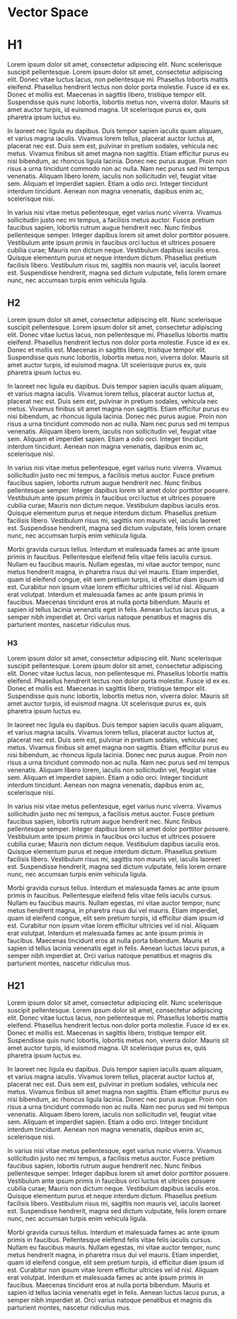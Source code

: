 # Vector Space

# H1

Lorem ipsum dolor sit amet, consectetur adipiscing elit. Nunc scelerisque suscipit pellentesque. Lorem ipsum dolor sit amet, consectetur adipiscing elit. Donec vitae luctus lacus, non pellentesque mi. Phasellus lobortis mattis eleifend. Phasellus hendrerit lectus non dolor porta molestie. Fusce id ex ex. Donec et mollis est. Maecenas in sagittis libero, tristique tempor elit. Suspendisse quis nunc lobortis, lobortis metus non, viverra dolor. Mauris sit amet auctor turpis, id euismod magna. Ut scelerisque purus ex, quis pharetra ipsum luctus eu.

In laoreet nec ligula eu dapibus. Duis tempor sapien iaculis quam aliquam, et varius magna iaculis. Vivamus lorem tellus, placerat auctor luctus at, placerat nec est. Duis sem est, pulvinar in pretium sodales, vehicula nec metus. Vivamus finibus sit amet magna non sagittis. Etiam efficitur purus eu nisi bibendum, ac rhoncus ligula lacinia. Donec nec purus augue. Proin non risus a urna tincidunt commodo non ac nulla. Nam nec purus sed mi tempus venenatis. Aliquam libero lorem, iaculis non sollicitudin vel, feugiat vitae sem. Aliquam et imperdiet sapien. Etiam a odio orci. Integer tincidunt interdum tincidunt. Aenean non magna venenatis, dapibus enim ac, scelerisque nisi.

In varius nisi vitae metus pellentesque, eget varius nunc viverra. Vivamus sollicitudin justo nec mi tempus, a facilisis metus auctor. Fusce pretium faucibus sapien, lobortis rutrum augue hendrerit nec. Nunc finibus pellentesque semper. Integer dapibus lorem sit amet dolor porttitor posuere. Vestibulum ante ipsum primis in faucibus orci luctus et ultrices posuere cubilia curae; Mauris non dictum neque. Vestibulum dapibus iaculis eros. Quisque elementum purus et neque interdum dictum. Phasellus pretium facilisis libero. Vestibulum risus mi, sagittis non mauris vel, iaculis laoreet est. Suspendisse hendrerit, magna sed dictum vulputate, felis lorem ornare nunc, nec accumsan turpis enim vehicula ligula.

## H2

Lorem ipsum dolor sit amet, consectetur adipiscing elit. Nunc scelerisque suscipit pellentesque. Lorem ipsum dolor sit amet, consectetur adipiscing elit. Donec vitae luctus lacus, non pellentesque mi. Phasellus lobortis mattis eleifend. Phasellus hendrerit lectus non dolor porta molestie. Fusce id ex ex. Donec et mollis est. Maecenas in sagittis libero, tristique tempor elit. Suspendisse quis nunc lobortis, lobortis metus non, viverra dolor. Mauris sit amet auctor turpis, id euismod magna. Ut scelerisque purus ex, quis pharetra ipsum luctus eu.

In laoreet nec ligula eu dapibus. Duis tempor sapien iaculis quam aliquam, et varius magna iaculis. Vivamus lorem tellus, placerat auctor luctus at, placerat nec est. Duis sem est, pulvinar in pretium sodales, vehicula nec metus. Vivamus finibus sit amet magna non sagittis. Etiam efficitur purus eu nisi bibendum, ac rhoncus ligula lacinia. Donec nec purus augue. Proin non risus a urna tincidunt commodo non ac nulla. Nam nec purus sed mi tempus venenatis. Aliquam libero lorem, iaculis non sollicitudin vel, feugiat vitae sem. Aliquam et imperdiet sapien. Etiam a odio orci. Integer tincidunt interdum tincidunt. Aenean non magna venenatis, dapibus enim ac, scelerisque nisi.

In varius nisi vitae metus pellentesque, eget varius nunc viverra. Vivamus sollicitudin justo nec mi tempus, a facilisis metus auctor. Fusce pretium faucibus sapien, lobortis rutrum augue hendrerit nec. Nunc finibus pellentesque semper. Integer dapibus lorem sit amet dolor porttitor posuere. Vestibulum ante ipsum primis in faucibus orci luctus et ultrices posuere cubilia curae; Mauris non dictum neque. Vestibulum dapibus iaculis eros. Quisque elementum purus et neque interdum dictum. Phasellus pretium facilisis libero. Vestibulum risus mi, sagittis non mauris vel, iaculis laoreet est. Suspendisse hendrerit, magna sed dictum vulputate, felis lorem ornare nunc, nec accumsan turpis enim vehicula ligula.

Morbi gravida cursus tellus. Interdum et malesuada fames ac ante ipsum primis in faucibus. Pellentesque eleifend felis vitae felis iaculis cursus. Nullam eu faucibus mauris. Nullam egestas, mi vitae auctor tempor, nunc metus hendrerit magna, in pharetra risus dui vel mauris. Etiam imperdiet, quam id eleifend congue, elit sem pretium turpis, id efficitur diam ipsum id est. Curabitur non ipsum vitae lorem efficitur ultricies vel id nisl. Aliquam erat volutpat. Interdum et malesuada fames ac ante ipsum primis in faucibus. Maecenas tincidunt eros at nulla porta bibendum. Mauris et sapien id tellus lacinia venenatis eget in felis. Aenean luctus lacus purus, a semper nibh imperdiet at. Orci varius natoque penatibus et magnis dis parturient montes, nascetur ridiculus mus.

### H3

Lorem ipsum dolor sit amet, consectetur adipiscing elit. Nunc scelerisque suscipit pellentesque. Lorem ipsum dolor sit amet, consectetur adipiscing elit. Donec vitae luctus lacus, non pellentesque mi. Phasellus lobortis mattis eleifend. Phasellus hendrerit lectus non dolor porta molestie. Fusce id ex ex. Donec et mollis est. Maecenas in sagittis libero, tristique tempor elit. Suspendisse quis nunc lobortis, lobortis metus non, viverra dolor. Mauris sit amet auctor turpis, id euismod magna. Ut scelerisque purus ex, quis pharetra ipsum luctus eu.

In laoreet nec ligula eu dapibus. Duis tempor sapien iaculis quam aliquam, et varius magna iaculis. Vivamus lorem tellus, placerat auctor luctus at, placerat nec est. Duis sem est, pulvinar in pretium sodales, vehicula nec metus. Vivamus finibus sit amet magna non sagittis. Etiam efficitur purus eu nisi bibendum, ac rhoncus ligula lacinia. Donec nec purus augue. Proin non risus a urna tincidunt commodo non ac nulla. Nam nec purus sed mi tempus venenatis. Aliquam libero lorem, iaculis non sollicitudin vel, feugiat vitae sem. Aliquam et imperdiet sapien. Etiam a odio orci. Integer tincidunt interdum tincidunt. Aenean non magna venenatis, dapibus enim ac, scelerisque nisi.

In varius nisi vitae metus pellentesque, eget varius nunc viverra. Vivamus sollicitudin justo nec mi tempus, a facilisis metus auctor. Fusce pretium faucibus sapien, lobortis rutrum augue hendrerit nec. Nunc finibus pellentesque semper. Integer dapibus lorem sit amet dolor porttitor posuere. Vestibulum ante ipsum primis in faucibus orci luctus et ultrices posuere cubilia curae; Mauris non dictum neque. Vestibulum dapibus iaculis eros. Quisque elementum purus et neque interdum dictum. Phasellus pretium facilisis libero. Vestibulum risus mi, sagittis non mauris vel, iaculis laoreet est. Suspendisse hendrerit, magna sed dictum vulputate, felis lorem ornare nunc, nec accumsan turpis enim vehicula ligula.

Morbi gravida cursus tellus. Interdum et malesuada fames ac ante ipsum primis in faucibus. Pellentesque eleifend felis vitae felis iaculis cursus. Nullam eu faucibus mauris. Nullam egestas, mi vitae auctor tempor, nunc metus hendrerit magna, in pharetra risus dui vel mauris. Etiam imperdiet, quam id eleifend congue, elit sem pretium turpis, id efficitur diam ipsum id est. Curabitur non ipsum vitae lorem efficitur ultricies vel id nisl. Aliquam erat volutpat. Interdum et malesuada fames ac ante ipsum primis in faucibus. Maecenas tincidunt eros at nulla porta bibendum. Mauris et sapien id tellus lacinia venenatis eget in felis. Aenean luctus lacus purus, a semper nibh imperdiet at. Orci varius natoque penatibus et magnis dis parturient montes, nascetur ridiculus mus.

## H21

Lorem ipsum dolor sit amet, consectetur adipiscing elit. Nunc scelerisque suscipit pellentesque. Lorem ipsum dolor sit amet, consectetur adipiscing elit. Donec vitae luctus lacus, non pellentesque mi. Phasellus lobortis mattis eleifend. Phasellus hendrerit lectus non dolor porta molestie. Fusce id ex ex. Donec et mollis est. Maecenas in sagittis libero, tristique tempor elit. Suspendisse quis nunc lobortis, lobortis metus non, viverra dolor. Mauris sit amet auctor turpis, id euismod magna. Ut scelerisque purus ex, quis pharetra ipsum luctus eu.

In laoreet nec ligula eu dapibus. Duis tempor sapien iaculis quam aliquam, et varius magna iaculis. Vivamus lorem tellus, placerat auctor luctus at, placerat nec est. Duis sem est, pulvinar in pretium sodales, vehicula nec metus. Vivamus finibus sit amet magna non sagittis. Etiam efficitur purus eu nisi bibendum, ac rhoncus ligula lacinia. Donec nec purus augue. Proin non risus a urna tincidunt commodo non ac nulla. Nam nec purus sed mi tempus venenatis. Aliquam libero lorem, iaculis non sollicitudin vel, feugiat vitae sem. Aliquam et imperdiet sapien. Etiam a odio orci. Integer tincidunt interdum tincidunt. Aenean non magna venenatis, dapibus enim ac, scelerisque nisi.

In varius nisi vitae metus pellentesque, eget varius nunc viverra. Vivamus sollicitudin justo nec mi tempus, a facilisis metus auctor. Fusce pretium faucibus sapien, lobortis rutrum augue hendrerit nec. Nunc finibus pellentesque semper. Integer dapibus lorem sit amet dolor porttitor posuere. Vestibulum ante ipsum primis in faucibus orci luctus et ultrices posuere cubilia curae; Mauris non dictum neque. Vestibulum dapibus iaculis eros. Quisque elementum purus et neque interdum dictum. Phasellus pretium facilisis libero. Vestibulum risus mi, sagittis non mauris vel, iaculis laoreet est. Suspendisse hendrerit, magna sed dictum vulputate, felis lorem ornare nunc, nec accumsan turpis enim vehicula ligula.

Morbi gravida cursus tellus. Interdum et malesuada fames ac ante ipsum primis in faucibus. Pellentesque eleifend felis vitae felis iaculis cursus. Nullam eu faucibus mauris. Nullam egestas, mi vitae auctor tempor, nunc metus hendrerit magna, in pharetra risus dui vel mauris. Etiam imperdiet, quam id eleifend congue, elit sem pretium turpis, id efficitur diam ipsum id est. Curabitur non ipsum vitae lorem efficitur ultricies vel id nisl. Aliquam erat volutpat. Interdum et malesuada fames ac ante ipsum primis in faucibus. Maecenas tincidunt eros at nulla porta bibendum. Mauris et sapien id tellus lacinia venenatis eget in felis. Aenean luctus lacus purus, a semper nibh imperdiet at. Orci varius natoque penatibus et magnis dis parturient montes, nascetur ridiculus mus.

